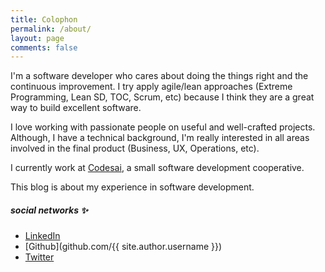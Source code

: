 ```yaml
---
title: Colophon
permalink: /about/
layout: page
comments: false
---
```


I'm a software developer who cares about doing the things right and the continuous improvement.
I try apply agile/lean approaches (Extreme Programming, Lean SD, TOC, Scrum, etc) because I think they are a great way to build excellent software.

I love working with passionate people on useful and well-crafted projects. Although, I have a technical background, I'm really interested in all areas involved in the final product (Business, UX, Operations, etc).

I currently work at <a href="https://codesai.com" target="_blank" rel="noopener">Codesai</a>, a small software development cooperative.

This blog is about my experience in software development.

##### social networks ✨

- [LinkedIn](es.linkedin.com/in/franreyesperdomo)
- [Github](github.com/{{ site.author.username }})
- [Twitter](twitter.com/fran_reyes)
